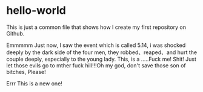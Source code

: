 # hello-world
This is just a common file that shows how I create my first repository on Github.


Emmmmm  Just now, I saw the event which is called 5.14, i was shocked deeply by the dark side of the four men, they robbed、reaped、and hurt the couple deeply, especially to the young lady. This, is a .....Fuck me! Shit! Just let those evils go to mther fuck hill!!!Oh my god, don't save those son of bitches, Please!

Errr
This is a new one!
